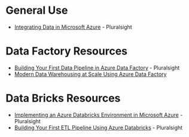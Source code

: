 

# General Use
* [Integrating Data in Microsoft Azure](https://app.pluralsight.com/library/courses/microsoft-azure-data-integrating) - Pluralsight

# Data Factory Resources
* [Building Your First Data Pipeline in Azure Data Factory](https://app.pluralsight.com/library/courses/building-first-data-pipeline-azure-data-factory/recommended-courses) - Pluralsight
* [Modern Data Warehousing at Scale Using Azure Data Factory](https://app.pluralsight.com/library/courses/big-data-ldn-session-25)


# Data Bricks Resources
* [Implementing an Azure Databricks Environment in Microsoft Azure](https://app.pluralsight.com/library/courses/microsoft-azure-databricks-environment-implementing)  - Pluralsight
* [Building Your First ETL Pipeline Using Azure Databricks](https://app.pluralsight.com/library/courses/building-etl-pipeline-microsoft-azure-databricks/table-of-contents) - Pluralsight


